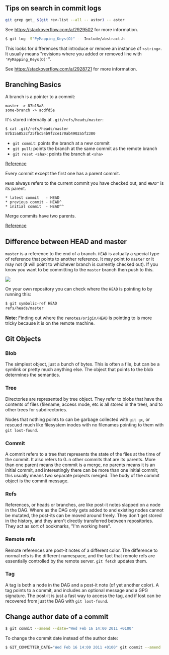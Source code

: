 ## Tips on search in commit logs

```sh
git grep get_ $(git rev-list --all -- astor) -- astor
```

See https://stackoverflow.com/a/2929502 for more information.

```sh
$ git log -S"PyMapping_Keys(O)" -- Include/abstract.h
```

This looks for differences that introduce or remove an instance of `<string>`.
It usually means "revisions where you added or removed line with
`'PyMapping_Keys(O)'`".

See https://stackoverflow.com/a/2928721 for more information.

## Branching Basics

A branch is a pointer to a commit:

```
master -> 87b15a8
some-branch -> acdfd5e
```

It's stored internally at `.git/refs/heads/master`:

```sh
$ cat .git/refs/heads/master
87b15a852cf25fbc54b9f2ce170ab4902a5f2380
```

* `git commit`: points the branch at a new commit
* `git pull`: points the branch at the same commit as the remote branch
* `git reset <sha>`: points the branch at `<sha>`

[Reference](https://twitter.com/b0rk/status/1044403728336310273)

Every commit except the first one has a parent commit.

`HEAD` always refers to the current commit you have checked out, and `HEAD^`
is its parent.

```
* latest commit   - HEAD
* previous commit - HEAD^
* initial commit  - HEAD^^
```

Merge commits have two parents.

[Reference](https://twitter.com/b0rk/status/1044409409588350977)

## Difference between HEAD and master

`master` is a reference to the end of a branch. `HEAD` is actually a special type
of reference that points to another reference. It may point to `master` or it may
not (it will point to whichever branch is currently checked out). If you know
you want to be committing to the `master` branch then push to this.

![](http://i.stack.imgur.com/hRanK.png)

On your own repository you can check where the `HEAD` is pointing to by running
this:

```sh
$ git symbolic-ref HEAD
refs/heads/master
```

**Note:** Finding out where the `remotes/origin/HEAD` is pointing to is more
tricky because it is on the remote machine.

## Git Objects

### Blob

The simplest object, just a bunch of bytes. This is often a file, but can be
a symlink or pretty much anything else. The object that points to the blob
determines the semantics.

### Tree

Directories are represented by tree object. They refer to blobs that have the
contents of files (filename, access mode, etc is all stored in the tree), and
to other trees for subdirectories.

Nodes that nothing points to can be garbage collected with `git gc`, or rescued
much like filesystem inodes with no filenames pointing to them with `git
lost-found`.

### Commit

A commit refers to a tree that represents the state of the files at the time of
the commit. It also refers to 0..n other commits that are its parents. More
than one parent means the commit is a merge, no parents means it is an initial
commit, and interestingly there can be more than one initial commit; this
usually means two separate projects merged. The body of the commit object is
the commit message.

### Refs

References, or heads or branches, are like post-it notes slapped on a node in
the DAG. Where as the DAG only gets added to and existing nodes cannot be
mutated, the post-its can be moved around freely. They don't get stored in the
history, and they aren't directly transferred between repositories. They act as
sort of bookmarks, "I'm working here".

### Remote refs

Remote references are post-it notes of a different color. The difference to
normal refs is the different namespace, and the fact that remote refs are
essentially controlled by the remote server. `git fetch` updates them.

### Tag

A tag is both a node in the DAG and a post-it note (of yet another color).
A tag points to a commit, and includes an optional message and a GPG signature.
The post-it is just a fast way to access the tag, and if lost can be recovered
from just the DAG with `git lost-found`.


## Change author date of a commit

```sh
$ git commit --amend --date="Wed Feb 16 14:00 2011 +0100"
```

To change the commit date instead of the author date:

```sh
$ GIT_COMMITTER_DATE="Wed Feb 16 14:00 2011 +0100" git commit --amend
```
